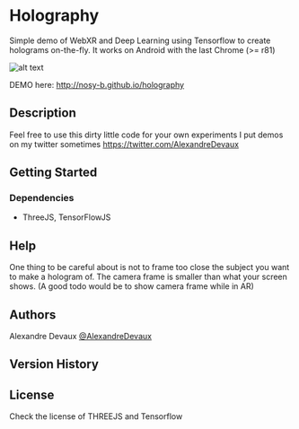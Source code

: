 # Holography

Simple demo of WebXR and Deep Learning using Tensorflow to create holograms on-the-fly. 
It works on Android with the last Chrome (>= r81)

![alt text](https://raw.githubusercontent.com/nosy-b/holography/master/demo.gif "Holography")

DEMO here: http://nosy-b.github.io/holography

## Description

Feel free to use this dirty little code for your own experiments
I put demos on my twitter sometimes  https://twitter.com/AlexandreDevaux

## Getting Started

### Dependencies

* ThreeJS, TensorFlowJS


## Help

One thing to be careful about is not to frame too close the subject you want to make a hologram of. The camera frame is smaller than what your screen shows. (A good todo would be to show camera frame while in AR)

## Authors

Alexandre Devaux 
[@AlexandreDevaux](https://twitter.com/AlexandreDevaux)

## Version History



## License

Check the license of THREEJS and Tensorflow

